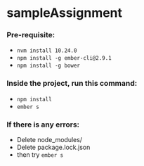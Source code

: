 # sampleAssignment
### Pre-requisite:
- ```nvm install 10.24.0```
- ```npm install -g ember-cli@2.9.1```
- ```npm install -g bower```
### Inside the project, run this command:
- ```npm install```
- ```ember s```
### If there is any errors:
- Delete node_modules/
- Delete package.lock.json
- then try ```ember s```
